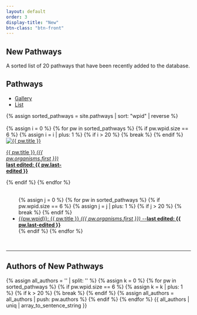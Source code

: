 ```yaml
---
layout: default
order: 3
display-title: "New"
btn-class: "btn-front"
---
```


<h2 id="title">New Pathways</h2>
<p>A sorted list of 20 pathways that have been recently added to the database.</p> 
<h2>Pathways</h2>
<ul class="nav nav-tabs">
    <li class="nav-item">
      <a class="nav-link active" data-toggle="tab" href="#gallery">Gallery</a>
    </li>
    <li class="nav-item">
      <a class="nav-link" data-toggle="tab" href="#list">List</a>
    </li>
</ul>
{% assign sorted_pathways = site.pathways | sort: "wpid" | reverse %}
<div class="tab-content" >
    <div class="tab-pane fade show active" id="gallery" role="tabpanel">
        <br/>
    <div class="row">
        {% assign i = 0 %}
        {% for pw in sorted_pathways %}
            {% if pw.wpid.size == 6 %} <!-- Only display sorted 4-digit wpids -->
                {% assign i = i | plus: 1 %}
                {% if i > 20 %}
                    {% break %}
                {% endif %}
                <div class="col-sm-auto">
                <div class="card" style="width: 10rem;">
                <a class="card-link" href="{{ pw.url }}">
                <img class="card-img-top" loading="lazy" src="/assets/img/{{pw.wpid}}/{{pw.wpid}}-thumb.png" alt="{{ pw.title }}">
                <div class="card-body">
                <p class="card-text">{{ pw.title }} <em>({{ pw.organisms.first }})</em>
                <br /><b>last edited: {{ pw.last-edited }}</b></p>
                </div>
                </a>
                </div>
                </div>
            {% endif %}
        {% endfor %}
    </div>
    </div>
<div class="tab-pane fade" id="list" role="tabpanel">
    <br/>
    <div class="row" style="margin-left: 10px;">
      <ul>
        {% assign j = 0 %}
        {% for pw in sorted_pathways %}
          {% if pw.wpid.size == 6 %}
          {% assign j = j | plus: 1 %}
            {% if j > 20 %}
              {% break %}
            {% endif %}
            <li><a href="{{ pw.url }}">{{pw.wpid}}: {{ pw.title }} <em>({{ pw.organisms.first }})</em> --<b>last edited: {{ pw.last-edited }}</b></a></li>
          {% endif %}
        {% endfor %}
      </ul>
    </div>  
  </div>
</div>
<br/>
<hr/>
<h2>Authors of New Pathways</h2>
<p>
    {% assign all_authors = '' | split: '' %}
    {% assign k = 0 %}
    {% for pw in sorted_pathways %}
      {% if pw.wpid.size == 6 %}
      {% assign k = k | plus: 1 %}
        {% if k > 20 %}
          {% break %}
        {% endif %}
          {% assign all_authors = all_authors | push: pw.authors %}
      {% endif %}
    {% endfor %}
    {{ all_authors | uniq | array_to_sentence_string }}
</p>
